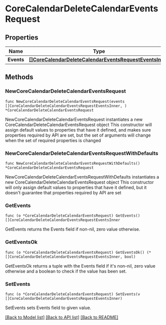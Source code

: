 # CoreCalendarDeleteCalendarEventsRequest

## Properties

Name | Type | Description | Notes
------------ | ------------- | ------------- | -------------
**Events** | [**[]CoreCalendarDeleteCalendarEventsRequestEventsInner**](CoreCalendarDeleteCalendarEventsRequestEventsInner.md) |  | 

## Methods

### NewCoreCalendarDeleteCalendarEventsRequest

`func NewCoreCalendarDeleteCalendarEventsRequest(events []CoreCalendarDeleteCalendarEventsRequestEventsInner, ) *CoreCalendarDeleteCalendarEventsRequest`

NewCoreCalendarDeleteCalendarEventsRequest instantiates a new CoreCalendarDeleteCalendarEventsRequest object
This constructor will assign default values to properties that have it defined,
and makes sure properties required by API are set, but the set of arguments
will change when the set of required properties is changed

### NewCoreCalendarDeleteCalendarEventsRequestWithDefaults

`func NewCoreCalendarDeleteCalendarEventsRequestWithDefaults() *CoreCalendarDeleteCalendarEventsRequest`

NewCoreCalendarDeleteCalendarEventsRequestWithDefaults instantiates a new CoreCalendarDeleteCalendarEventsRequest object
This constructor will only assign default values to properties that have it defined,
but it doesn't guarantee that properties required by API are set

### GetEvents

`func (o *CoreCalendarDeleteCalendarEventsRequest) GetEvents() []CoreCalendarDeleteCalendarEventsRequestEventsInner`

GetEvents returns the Events field if non-nil, zero value otherwise.

### GetEventsOk

`func (o *CoreCalendarDeleteCalendarEventsRequest) GetEventsOk() (*[]CoreCalendarDeleteCalendarEventsRequestEventsInner, bool)`

GetEventsOk returns a tuple with the Events field if it's non-nil, zero value otherwise
and a boolean to check if the value has been set.

### SetEvents

`func (o *CoreCalendarDeleteCalendarEventsRequest) SetEvents(v []CoreCalendarDeleteCalendarEventsRequestEventsInner)`

SetEvents sets Events field to given value.



[[Back to Model list]](../README.md#documentation-for-models) [[Back to API list]](../README.md#documentation-for-api-endpoints) [[Back to README]](../README.md)


